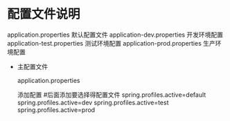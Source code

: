 # 配置文件说明
application.properties      默认配置文件
application-dev.properties  开发环境配置
application-test.properties 测试环境配置
application-prod.properties 生产环境配置

- 主配置文件

    application.properties
     
    添加配置
    #后面添加要选择得配置文件
    spring.profiles.active=default
    spring.profiles.active=dev
    spring.profiles.active=test
    spring.profiles.active=prod

